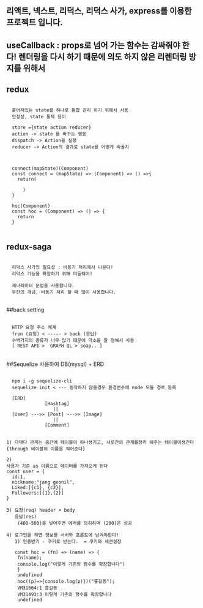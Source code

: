 ## 리액트, 넥스트, 리덕스, 리덕스 사가, express를 이용한 프로젝트 입니다.
## useCallback : props로 넘어 가는 함수는 감싸줘야 한다! 렌더링을 다시 하기 때문에 의도 하지 않은 리렌더링 방지를 위해서
## redux
<pre>
<code>
  흩어져있는 state를 하나로 통합 관리 하기 위해서 사용
  안정성, state 통제 용이

  store ={state action reducer}
  action -> state 를 바꾸는 행동
  dispatch -> Action을 실행
  reducer -> Action의 결과로 state를 어떻게 바꿀지



  connect(mapState)(Component)
  const connect = (mapState) => (Component) => () =>{
    return(
        <Component props={mapState}/>
      )
  }

  hoc(Component)
  const hoc = (Component) => () => {
    return <Component hello="I am users"/>
  }
</code>
</pre>
## redux-saga
<pre>
<code>
  리덕스 사가의 필요성 : 비동기 처리에서 나온다!
  리덕스 기능을 확장하기 위해 미들웨어!

  제너레이터 문법을 사용합니다.
  무한의 개념, 비동기 처리 할 때 많이 사용합니다.
</code>
</pre>

##back setting
<pre>
<code>
  HTTP 요청 주소 체계
  fron (요청) < ----- > back (응답)
  수백가지의 종류가 너무 많기 떄문에 약소을 잘 정해서 사용
  [ REST API >  GRAPH QL > soap.. ]
</code>
</pre>

##Sequelize 사용하여 DB(mysql) + ERD
<pre>
<code>
  npm i -g sequelize-cli
  sequelize init < --- 동작하지 않을경우 환경변수에 node 모듈 경로 등록

  [ERD]
              [Hashtag]
                 ||
  [User] --->> [Post] --->> [Image]
                 ||
              [Comment]


1) 다대다 관계는 중간에 테이블이 하나생기고, 서로간의 관계를정리 해주는 테이블이생긴다 {through 테이블의 이름을 적어준다}

2)
사용자 기준 as 이름으로 데이터를 가져오게 된다
const user = {
  id:1,
  nickname:"jang geonil",
  Liked:[{c1}, {c2}],
  Followers:[{1},{2}]
}

3) 요청(req) header + body
   응답(res)
    (400~500)을 넣어주면 에러를 의히하며 (200)은 성공

4) 로그인을 하면 정보를 서버와 프론트에 남겨야한다!
   1) 인증받기 - 쿠키로 받는다.  = 쿠키와 세션설정

   const hoc = (fn) => (name) => {
  	fn(name);
  	console.log("이렇게 기존의 함수를 확장합니다")
    }
    undefined
    hoc((p)=>{console.log(p)})("홍길동");
    VM31664:1 홍길동
    VM31493:3 이렇게 기존의 함수를 확장합니다
    undefined

</code>
</pre>
